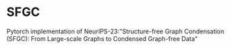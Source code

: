 # SFGC
Pytorch implementation of NeurIPS-23:"Structure-free Graph Condensation (SFGC): From Large-scale Graphs to Condensed Graph-free Data"
